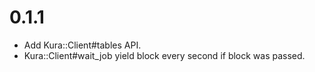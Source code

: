 # 0.1.1
* Add Kura::Client#tables API.
* Kura::Client#wait_job yield block every second if block was passed.
